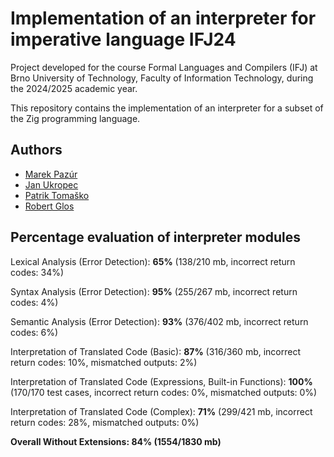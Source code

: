 # Implementation of an interpreter for imperative language IFJ24 

Project developed for the course Formal Languages and Compilers (IFJ) at Brno University of Technology, Faculty of Information Technology, during the 2024/2025 academic year.

This repository contains the implementation of an interpreter for a subset of the Zig programming language.

## Authors
- [Marek Pazúr](https://github.com/0x6B6)
- [Jan Ukropec](https://github.com/JanUkropec)
- [Patrik Tomaško](https://github.com/PatrikTomasko47)
- [Robert Glos](https://github.com/RobertGlos)

## Percentage evaluation of interpreter modules
Lexical Analysis (Error Detection): **65%** (138/210 mb, incorrect return codes: 34%)

Syntax Analysis (Error Detection): **95%** (255/267 mb, incorrect return codes: 4%)

Semantic Analysis (Error Detection): **93%** (376/402 mb, incorrect return codes: 6%)

Interpretation of Translated Code (Basic): **87%** (316/360 mb, incorrect return codes: 10%, mismatched outputs: 2%)

Interpretation of Translated Code (Expressions, Built-in Functions): **100%** (170/170 test cases, incorrect return codes: 0%, mismatched outputs: 0%)

Interpretation of Translated Code (Complex): **71%** (299/421 mb, incorrect return codes: 28%, mismatched outputs: 0%)

**Overall Without Extensions: 84% (1554/1830 mb)**

